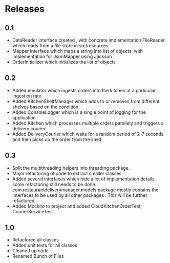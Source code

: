 # Releases

## 0.1
  - DataReader interface created , with concrete implementation FileReader which reads from a file store in src/resources
  - Mapper interface which maps a string into list of objects, with implementation for JsonMapper using Jackson
  - OrderInitializer which initializes the list of objects

## 0.2
  - Added emulator which ingests orders into the kitchen at a particular ingestion rate
  - Added KitchenShelfManager which adds to or removes from different shelves based on the condition
  - Added ConsoleLogger which is a single point of logging for the application
  - Added Kitchen which processes multiple orders parallely and triggers a delivery courier
  - Added DeliveryCourier which waits for a random period of 2-7 seconds and
    then picks up the order from the shelf

## 0.3
- Split the multithreading helpers into threading package.
- Major refactoring of code to extract smaller classes
- Added several interfaces which hide a lot of implementation details, some refactoring still needs to be done. com.restaurantdeliverymanager.models package mostly contains the interfaces to be used by all other packages . This will be further refactored .
- Added Mockito to project and added CloudKitchenOrderTest, CourierServiceTest

## 1.0

 - Refactored all classes
 - Added unit tests for all classes
 - Cleaned up code
 - Renamed Bunch of Files






